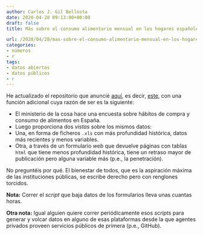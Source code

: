 ```yaml
---
author: Carlos J. Gil Bellosta
date: 2020-04-28 09:13:00+00:00
draft: false
title: Más sobre el consumo alimentario mensual en los hogares españoles en R

url: /2020/04/28/mas-sobre-el-consumo-alimentario-mensual-en-los-hogares-espanoles-en-r/
categories:
- números
- r
tags:
- datos abiertos
- datos públicos
- r
---
```


He actualizado el repositorio que anuncié [aquí](https://www.datanalytics.com/2020/04/01/consumo-alimentario-mensual-en-los-hogares-espanoles-en-r/), es decir, [este](https://github.com/cjgb/consumo_mensual_alimentos), con una función adicional cuya razón de ser es la siguiente:

* El ministerio de la cosa hace una encuesta sobre hábitos de compra y consumo de alimentos en España.
* Luego proporciona dos _vistas_ sobre los mismos datos:
* Una, en forma de ficheros `.xls` con más profundidad histórica, datos más recientes y menos variables.
* Otra, a través de un formulario _web_ que devuelve páginas con tablas `html` que tiene menos profundidad histórica, tiene un retraso mayor de publicación pero alguna variable más (p.e., la penetración).

No preguntéis por qué. El bienestar de todos, que es la aspiración máxima de las instituciones públicas, se escribe derecho pero con renglones torcidos.

**Nota:** Correr el _script_ que baja datos de los formularios lleva unas cuantas horas.

**Otra nota:** Igual alguien quiere correr periódicamente esos _scripts_ para generar y volcar datos en alguno de esas plataformas desde la que agentes privados proveen servicios públicos de primera (p.e., GitHub).